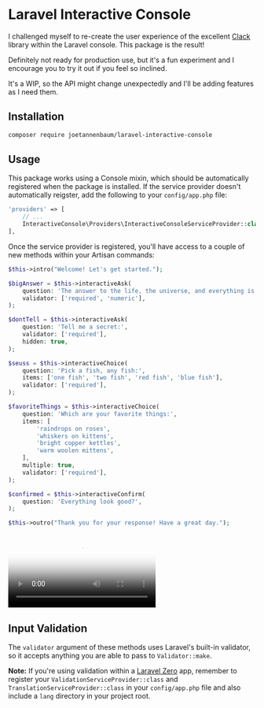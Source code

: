 # Laravel Interactive Console

I challenged myself to re-create the user experience of the excellent [Clack](https://github.com/natemoo-re/clack) library within the Laravel console. This package is the result!

Definitely not ready for production use, but it's a fun experiment and I encourage you to try it out if you feel so inclined.

It's a WIP, so the API might change unexpectedly and I'll be adding features as I need them.

## Installation

```bash
composer require joetannenbaum/laravel-interactive-console
```

## Usage

This package works using a Console mixin, which should be automatically registered when the package is installed. If the service provider doesn't automatically reigster, add the following to your `config/app.php` file:

```php
'providers' => [
    // ...
    InteractiveConsole\Providers\InteractiveConsoleServiceProvider::class,
],
```

Once the service provider is registered, you'll have access to a couple of new methods within your Artisan commands:

```php
$this->intro("Welcome! Let's get started.");

$bigAnswer = $this->interactiveAsk(
    question: 'The answer to the life, the universe, and everything is:',
    validator: ['required', 'numeric'],
);

$dontTell = $this->interactiveAsk(
    question: 'Tell me a secret:',
    validator: ['required'],
    hidden: true,
);

$seuss = $this->interactiveChoice(
    question: 'Pick a fish, any fish:',
    items: ['one fish', 'two fish', 'red fish', 'blue fish'],
    validator: ['required'],
);

$favoriteThings = $this->interactiveChoice(
    question: 'Which are your favorite things:',
    items: [
        'raindrops on roses',
        'whiskers on kittens',
        'bright copper kettles',
        'warm woolen mittens',
    ],
    multiple: true,
    validator: ['required'],
);

$confirmed = $this->interactiveConfirm(
    question: 'Everything look good?',
);

$this->outro("Thank you for your response! Have a great day.");
```

<video class="video -2x " controls="" poster="https://brief.cleanshot.cloud/media/714/TS6olNSfzN0rMlMGMLoeXSW8Mc7bKLtFG3wqw4Eb.mp4?" controlslist="nodownload">
    <source src="https://media.cleanshot.cloud/media/714/TS6olNSfzN0rMlMGMLoeXSW8Mc7bKLtFG3wqw4Eb.mp4?Expires=1682813964&amp;Signature=qYIYlCnXIfgmu5RSPnVVKxBBbqYbBuggcQ1rtBQiForjNLlWEW6AjgNvfpxfhNxZLtqYnEuFLyBmHKXIlzA6I18DbPF77QmlOuJHU1sKuad~n~E02Cbr0SgSlWVcKysBp3cbsVT3WppKiK2seGuxiIn~Ho4trUZggC~kMyc7GIO89pG1bBFOyPks8ZQYsHfVzgkFZlh8aj4fLMiUn69qnjJWa4OpCMF5kfeZR26oYM5cmEbRGEEQrutSCiZRe9CNIwGFUEJJdv4-hWpB9yyRFNHV459zvEuAvXoXcgjFYhq8B67GTkgeo2wUhazWAh5f~4kH9rjRinxiYKZggElY5A__&amp;Key-Pair-Id=K269JMAT9ZF4GZ" type="video/mp4">
    Your browser does not support the video tag.
</video>

## Input Validation

The `validator` argument of these methods uses Laravel's built-in validator, so it accepts anything you are able to pass to `Validator::make`.

**Note:** If you're using validation within a [Laravel Zero](https://laravel-zero.com) app, remember to register your `ValidationServiceProvider::class` and `TranslationServiceProvider::class` in your `config/app.php` file and also include a `lang` directory in your project root.
